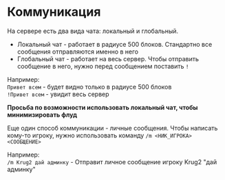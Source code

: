 # Коммуникация

На сервере есть два вида чата: локальный и глобальный.
- Локальный чат - работает в радиусе 500 блоков. Стандартно все сообщения отправляются именно в него
- Глобальный чат - работает на весь сервер. Чтобы отправить сообщение в него, нужно перед сообщением поставить `!`

Например: </br>
`Привет всем` - будет видно только в радиусе 500 блоков</br>
`!Привет всем` - увидит весь сервер

**Просьба по возможности использовать локальный чат, чтобы минимизировать флуд**

Еще один способ коммуникации - личные сообщения. Чтобы написать кому-то игроку, нужно использовать команду `/m <НИК_ИГРОКА> <СООБЩЕНИЕ>`

Например: </br>
`/m Krug2 дай админку` - Отправит личное сообщение игроку Krug2 "дай админку"
